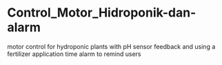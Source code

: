 # Control_Motor_Hidroponik-dan-alarm
motor control for hydroponic plants with pH sensor feedback and using a fertilizer application time alarm to remind users
